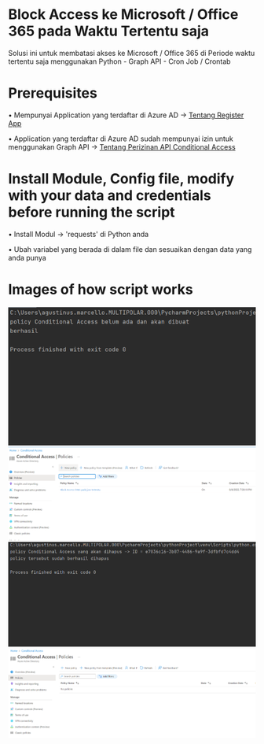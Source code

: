 # Block Access ke Microsoft / Office 365 pada Waktu Tertentu saja

Solusi ini untuk membatasi akses ke Microsoft / Office 365 di Periode waktu tertentu saja menggunakan Python - Graph API - Cron Job / Crontab 

# Prerequisites
• Mempunyai Application yang terdaftar di Azure AD -> <a href = "https://docs.microsoft.com/en-us/graph/auth-register-app-v2" target="_blank">Tentang Register App</a>

• Application yang terdaftar di Azure AD sudah mempunyai izin untuk menggunakan Graph API -> <a href = "https://github.com/Azure-Samples/azure-ad-conditional-access-apis/blob/main/01-configure/graphapi/readme.md" target="_blank">Tentang Perizinan API Conditional Access</a>

# Install Module, Config file, modify with your data and credentials before running the script
• Install Modul -> 'requests' di Python anda

• Ubah variabel yang berada di dalam file dan sesuaikan dengan data yang anda punya

# Images of how script works

<img src="screenshots/post.PNG"><br>
<img src="screenshots/post-ca.PNG"><br>
<img src="screenshots/delete.PNG"><br>
<img src="screenshots/delete-ca.PNG"><br>

